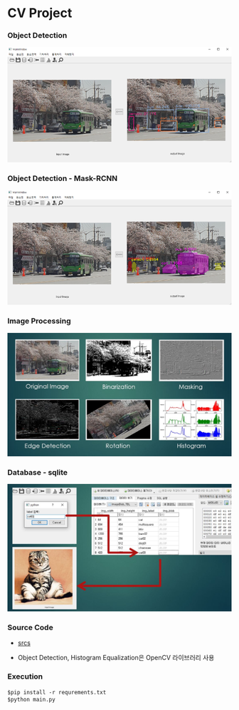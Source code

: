# CV Project



### Object Detection

<img src=".\readme\imgs\pic1.png" alt="title" style="zoom:100%;" />



### Object Detection - Mask-RCNN

<img src=".\readme\imgs\pic2.png" alt="title" style="zoom:100%;" />



### Image Processing

<img src=".\readme\imgs\pic3.JPG" alt="Image Processing pic" style="zoom:100%;" />



### Database - sqlite

<img src=".\readme\imgs\pic4.JPG" alt="sqlite pic" style="zoom:100%;" />



### Source Code

- [srcs](https://github.com/HanGyeolN/CV-Software-GUI/tree/master/srcs)

- Object Detection, Histogram Equalization은 OpenCV 라이브러리 사용



### Execution

```
$pip install -r requrements.txt
$python main.py
```
